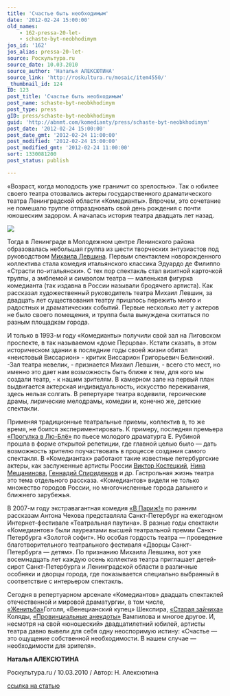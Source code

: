 ```yaml
---
title: 'Счастье быть необходимым'
date: '2012-02-24 15:00:00'
old_names:
    - 162-pressa-20-let-
    - schaste-byt-neobhodimym
jos_id: '162'
jos_alias: pressa-20-let-
source: Роскультура.ru
source_date: 10.03.2010
source_author: 'Наталья АЛЕКСЮТИНА'
source_link: 'http://roskultura.ru/mosaic/item4550/'
_thumbnail_id: 124
ID: 123
post_title: 'Счастье быть необходимым'
post_name: schaste-byt-neobkhodimym
post_type: press
gID: press/schaste-byt-neobkhodimym
guid: 'http://abnmt.com/komedianty/press/schaste-byt-neobkhodimym'
post_date: '2012-02-24 15:00:00'
post_date_gmt: '2012-02-24 11:00:00'
post_modified: '2012-02-24 15:00:00'
post_modified_gmt: '2012-02-24 11:00:00'
sort: 1330081200
post_status: publish

---
```


«Возраст, когда молодость уже граничит со зрелостью». Так о юбилее своего театра отозвались актеры государственного драматического театра Ленинградской области «Комедианты». Впрочем, это сочетание не помешало труппе отпраздновать свой день рождения с почти юношеским задором. А началась история театра двадцать лет назад.


![](image-01.jpg)


Тогда в Ленинграде в Молодежном центре Ленинского района образовалась небольшая группа из шести творческих энтузиастов под руководством [Михаила Левшина][0]. Первым спектаклем новорожденного коллектива стала комедия итальянского классика Эдуардо де Филиппо «Страсти по-итальянски». С тех пор спектакль стал визитной карточкой труппы, а эмблемой и символом театра — маленькая фигурка комедианта (так издавна в России называли бродячего артиста). Как рассказал художественный руководитель театра Михаил Левшин, за двадцать лет существования театру пришлось пережить много и радостных и драматических событий. Первые несколько лет у актеров не было своего помещения, и труппа была вынуждена скитаться по разным площадкам города.


И только в 1993-м году «Комедианты» получили свой зал на Лиговском проспекте, в так называемом «доме Перцова». Кстати сказать, в этом историческом здании в последние годы своей жизни обитал «неистовый Виссарион» - критик Виссарион Григорьевич Белинский. -Зал театра невелик, - признается Михаил Левшин, - всего сто мест, но именно это дает нам возможность быть ближе к тем, для кого мы создали театр, - к нашим зрителям. В камерном зале на первый план выдвигается актерская индивидуальность, искусство переживания, здесь нельзя солгать. В репертуаре театра водевили, героические драмы, лирические мелодрамы, комедии и, конечно же, детские спектакли.


Применяя традиционные театральные приемы, коллектив в, то же время, не боится экспериментировать. К примеру, последняя премьера [«Прогулка в Лю-Блё»][1] по пьесе молодого драматурга Е. Рубиной прошла в форме открытой репетиции, где главной целью было — дать возможность зрителю поучаствовать в процессе создания самого спектакля. В «Комедиантах» работают такие известные петербургские актеры, как заслуженные артисты России [Виктор Костецкий][2], [Нина Мещанинова][3], [Геннадий Спириденков][4] и др. Гастрольная жизнь театра это тема отдельного рассказа. «Комедиантов» видели не только множество городов России, но многочисленные города дальнего и ближнего зарубежья.


В 2007-м году экстравагантная комедия [«В Париж!»][5] по ранним рассказам Антона Чехова представляла Санкт-Петербург на ежегодном Интернет-фестивале «Театральная паутина». В разные годы спектакли «Комедиантов» были лауреатами высшей театральной премии Санкт-Петербурга «Золотой софит». Но особая гордость театра — проведение благотворительного театрального фестиваля «Дворцы Санкт-Петербурга — детям». По признанию Михаила Левшина, вот уже восемнадцать лет каждую осень коллектив театра приглашает детей-сирот Санкт-Петербурга и Ленинградской области в различные особняки и дворцы города, где показывается специально выбранный в соответствие с интерьером спектакль.


Сегодня в репертуарном арсенале «Комедиантов» двадцать спектаклей отечественной и мировой драматургии, в том числе, [«Женитьба»][6]Гоголя, «Венецианский купец» Шекспира, [«Старая зайчиха»][7] Коляды, [«Провинциальные анекдоты»][8] Вампилова и многое другое. И, несмотря на свой «юношеский» двадцатилетний юбилей, артисты театра давно вывели для себя одну неоспоримую истину: «Счастье — это ощущение собственной необходимости. В нашем случае — необходимости для зрителя».


**Наталья АЛЕКСЮТИНА**


Роскультура.ru / 10.03.2010 / Автор: Н. Алексютина


[ссылка на статью][9]

[0]: ../../person/mikhail-levshin "Михаил Левшин"
[1]: ../../performance/progulka-v-lyu-blyo "Прогулка в Лю-Блё"
[2]: ../../person/viktor-kostetskii "Виктор Костецкий"
[3]: ../../person/nina-meschaninova "Нина Мещанинова"
[4]: ../../person/gennadii-spiridenkov "Геннадий Спириденков"
[5]: ../../performance/v-parizh "В Париж!"
[6]: ../../performance/zhenitba "Женитьба"
[7]: ../../performance/staraya-zaichikha "Старая зайчиха"
[8]: ../../performance/provintsialnye-anekdoty "Провинциальные анекдоты"
[9]: http://roskultura.ru/mosaic/item4550/